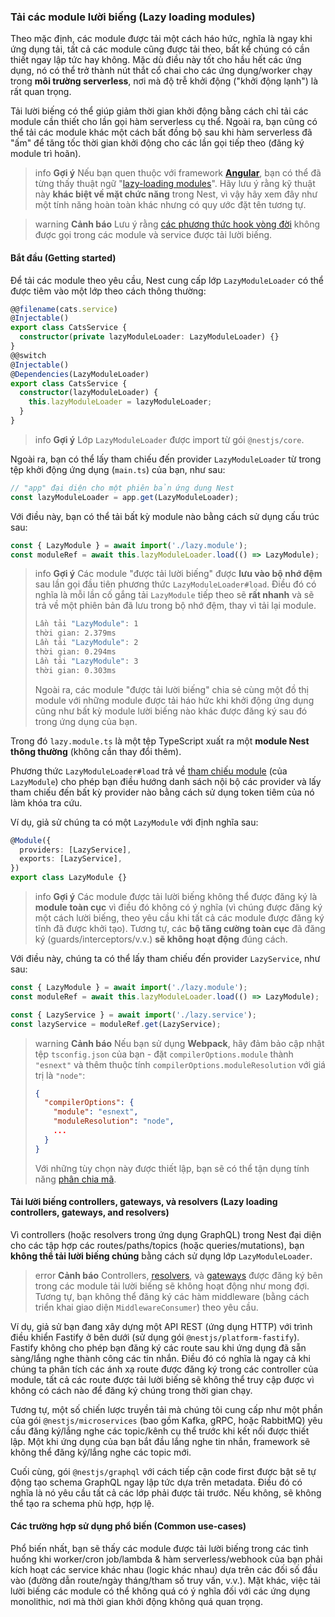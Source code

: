 ### Tải các module lười biếng (Lazy loading modules)

Theo mặc định, các module được tải một cách háo hức, nghĩa là ngay khi ứng dụng tải, tất cả các module cũng được tải theo, bất kể chúng có cần thiết ngay lập tức hay không. Mặc dù điều này tốt cho hầu hết các ứng dụng, nó có thể trở thành nút thắt cổ chai cho các ứng dụng/worker chạy trong **môi trường serverless**, nơi mà độ trễ khởi động ("khởi động lạnh") là rất quan trọng.

Tải lười biếng có thể giúp giảm thời gian khởi động bằng cách chỉ tải các module cần thiết cho lần gọi hàm serverless cụ thể. Ngoài ra, bạn cũng có thể tải các module khác một cách bất đồng bộ sau khi hàm serverless đã "ấm" để tăng tốc thời gian khởi động cho các lần gọi tiếp theo (đăng ký module trì hoãn).

> info **Gợi ý** Nếu bạn quen thuộc với framework **[Angular](https://angular.dev/)**, bạn có thể đã từng thấy thuật ngữ "[lazy-loading modules](https://angular.dev/guide/ngmodules/lazy-loading#lazy-loading-basics)". Hãy lưu ý rằng kỹ thuật này **khác biệt về mặt chức năng** trong Nest, vì vậy hãy xem đây như một tính năng hoàn toàn khác nhưng có quy ước đặt tên tương tự.

> warning **Cảnh báo** Lưu ý rằng [các phương thức hook vòng đời](https://docs.nestjs.com/fundamentals/lifecycle-events) không được gọi trong các module và service được tải lười biếng.

#### Bắt đầu (Getting started)

Để tải các module theo yêu cầu, Nest cung cấp lớp `LazyModuleLoader` có thể được tiêm vào một lớp theo cách thông thường:

```typescript
@@filename(cats.service)
@Injectable()
export class CatsService {
  constructor(private lazyModuleLoader: LazyModuleLoader) {}
}
@@switch
@Injectable()
@Dependencies(LazyModuleLoader)
export class CatsService {
  constructor(lazyModuleLoader) {
    this.lazyModuleLoader = lazyModuleLoader;
  }
}
```

> info **Gợi ý** Lớp `LazyModuleLoader` được import từ gói `@nestjs/core`.

Ngoài ra, bạn có thể lấy tham chiếu đến provider `LazyModuleLoader` từ trong tệp khởi động ứng dụng (`main.ts`) của bạn, như sau:

```typescript
// "app" đại diện cho một phiên bản ứng dụng Nest
const lazyModuleLoader = app.get(LazyModuleLoader);
```

Với điều này, bạn có thể tải bất kỳ module nào bằng cách sử dụng cấu trúc sau:

```typescript
const { LazyModule } = await import('./lazy.module');
const moduleRef = await this.lazyModuleLoader.load(() => LazyModule);
```

> info **Gợi ý** Các module "được tải lười biếng" được **lưu vào bộ nhớ đệm** sau lần gọi đầu tiên phương thức `LazyModuleLoader#load`. Điều đó có nghĩa là mỗi lần cố gắng tải `LazyModule` tiếp theo sẽ **rất nhanh** và sẽ trả về một phiên bản đã lưu trong bộ nhớ đệm, thay vì tải lại module.
>
> ```bash
> Lần tải "LazyModule": 1
> thời gian: 2.379ms
> Lần tải "LazyModule": 2
> thời gian: 0.294ms
> Lần tải "LazyModule": 3
> thời gian: 0.303ms
> ```
>
> Ngoài ra, các module "được tải lười biếng" chia sẻ cùng một đồ thị module với những module được tải háo hức khi khởi động ứng dụng cũng như bất kỳ module lười biếng nào khác được đăng ký sau đó trong ứng dụng của bạn.

Trong đó `lazy.module.ts` là một tệp TypeScript xuất ra một **module Nest thông thường** (không cần thay đổi thêm).

Phương thức `LazyModuleLoader#load` trả về [tham chiếu module](/fundamentals/module-ref) (của `LazyModule`) cho phép bạn điều hướng danh sách nội bộ các provider và lấy tham chiếu đến bất kỳ provider nào bằng cách sử dụng token tiêm của nó làm khóa tra cứu.

Ví dụ, giả sử chúng ta có một `LazyModule` với định nghĩa sau:

```typescript
@Module({
  providers: [LazyService],
  exports: [LazyService],
})
export class LazyModule {}
```

> info **Gợi ý** Các module được tải lười biếng không thể được đăng ký là **module toàn cục** vì điều đó không có ý nghĩa (vì chúng được đăng ký một cách lười biếng, theo yêu cầu khi tất cả các module được đăng ký tĩnh đã được khởi tạo). Tương tự, các **bộ tăng cường toàn cục** đã đăng ký (guards/interceptors/v.v.) **sẽ không hoạt động** đúng cách.

Với điều này, chúng ta có thể lấy tham chiếu đến provider `LazyService`, như sau:

```typescript
const { LazyModule } = await import('./lazy.module');
const moduleRef = await this.lazyModuleLoader.load(() => LazyModule);

const { LazyService } = await import('./lazy.service');
const lazyService = moduleRef.get(LazyService);
```

> warning **Cảnh báo** Nếu bạn sử dụng **Webpack**, hãy đảm bảo cập nhật tệp `tsconfig.json` của bạn - đặt `compilerOptions.module` thành `"esnext"` và thêm thuộc tính `compilerOptions.moduleResolution` với giá trị là `"node"`:
>
> ```json
> {
>   "compilerOptions": {
>     "module": "esnext",
>     "moduleResolution": "node",
>     ...
>   }
> }
> ```
>
> Với những tùy chọn này được thiết lập, bạn sẽ có thể tận dụng tính năng [phân chia mã](https://webpack.js.org/guides/code-splitting/).

#### Tải lười biếng controllers, gateways, và resolvers (Lazy loading controllers, gateways, and resolvers)

Vì controllers (hoặc resolvers trong ứng dụng GraphQL) trong Nest đại diện cho các tập hợp các routes/paths/topics (hoặc queries/mutations), bạn **không thể tải lười biếng chúng** bằng cách sử dụng lớp `LazyModuleLoader`.

> error **Cảnh báo** Controllers, [resolvers](/graphql/resolvers), và [gateways](/websockets/gateways) được đăng ký bên trong các module tải lười biếng sẽ không hoạt động như mong đợi. Tương tự, bạn không thể đăng ký các hàm middleware (bằng cách triển khai giao diện `MiddlewareConsumer`) theo yêu cầu.

Ví dụ, giả sử bạn đang xây dựng một API REST (ứng dụng HTTP) với trình điều khiển Fastify ở bên dưới (sử dụng gói `@nestjs/platform-fastify`). Fastify không cho phép bạn đăng ký các route sau khi ứng dụng đã sẵn sàng/lắng nghe thành công các tin nhắn. Điều đó có nghĩa là ngay cả khi chúng ta phân tích các ánh xạ route được đăng ký trong các controller của module, tất cả các route được tải lười biếng sẽ không thể truy cập được vì không có cách nào để đăng ký chúng trong thời gian chạy.

Tương tự, một số chiến lược truyền tải mà chúng tôi cung cấp như một phần của gói `@nestjs/microservices` (bao gồm Kafka, gRPC, hoặc RabbitMQ) yêu cầu đăng ký/lắng nghe các topic/kênh cụ thể trước khi kết nối được thiết lập. Một khi ứng dụng của bạn bắt đầu lắng nghe tin nhắn, framework sẽ không thể đăng ký/lắng nghe các topic mới.

Cuối cùng, gói `@nestjs/graphql` với cách tiếp cận code first được bật sẽ tự động tạo schema GraphQL ngay lập tức dựa trên metadata. Điều đó có nghĩa là nó yêu cầu tất cả các lớp phải được tải trước. Nếu không, sẽ không thể tạo ra schema phù hợp, hợp lệ.

#### Các trường hợp sử dụng phổ biến (Common use-cases)

Phổ biến nhất, bạn sẽ thấy các module được tải lười biếng trong các tình huống khi worker/cron job/lambda & hàm serverless/webhook của bạn phải kích hoạt các service khác nhau (logic khác nhau) dựa trên các đối số đầu vào (đường dẫn route/ngày tháng/tham số truy vấn, v.v.). Mặt khác, việc tải lười biếng các module có thể không quá có ý nghĩa đối với các ứng dụng monolithic, nơi mà thời gian khởi động không quá quan trọng.
